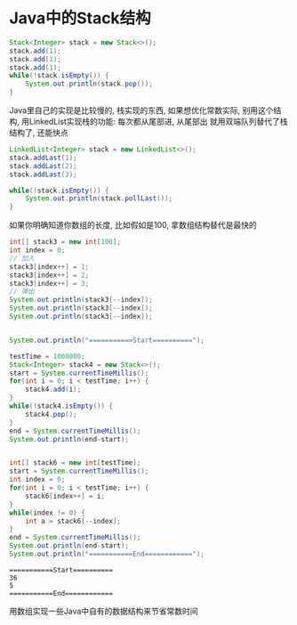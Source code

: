 # Java中的Stack结构


```java
Stack<Integer> stack = new Stack<>();
stack.add(1);
stack.add(1);
stack.add(1);
while(!stack.isEmpty()) {
    System.out.println(stack.pop());
}
```

Java里自己的实现是比较慢的, 栈实现的东西, 如果想优化常数实际, 别用这个结构, 
用LinkedList实现栈的功能: 每次都从尾部进, 从尾部出
就用双端队列替代了栈结构了, 还能快点

```java
LinkedList<Integer> stack = new LinkedList<>();
stack.addLast(1);
stack.addLast(2);
stack.addLast(3);

while(!stack.isEmpty()) {
    System.out.println(stack.pollLast());
}
```


如果你明确知道你数组的长度, 比如假如是100, 拿数组结构替代是最快的
```java
int[] stack3 = new int[100];
int index = 0;
// 加入
stack3[index++] = 1;
stack3[index++] = 2;
stack3[index++] = 3;
// 弹出
System.out.println(stack3[--index]);
System.out.println(stack3[--index]);
System.out.println(stack3[--index]);
```



```java

System.out.println("===========Start==========");

testTime = 1000000;
Stack<Integer> stack4 = new Stack<>();
start = System.currentTimeMillis();
for(int i = 0; i < testTime; i++) {
    stack4.add(i);
}
while(!stack4.isEmpty()) {
    stack4.pop();
}
end = System.currentTimeMillis();
System.out.println(end-start);


int[] stack6 = new int[testTime];
start = System.currentTimeMillis();
int index = 0;
for(int i = 0; i < testTime; i++) {
    stack6[index++] = i;
}
while(index != 0) {
    int a = stack6[--index];
}
end = System.currentTimeMillis();
System.out.println(end-start);
System.out.println("===========End============");

```


```text
===========Start==========
36
5
===========End============
```

用数组实现一些Java中自有的数据结构来节省常数时间
